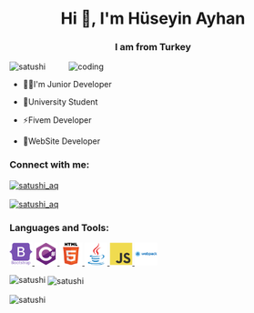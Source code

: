 <h1 align="center">Hi 👋, I'm Hüseyin Ayhan</h1>
<h3 align="center">I am from Turkey</h3>
<img align="right" alt="coding" width="400" src="https://camo.githubusercontent.com/5ddf73ad3a205111cf8c686f687fc216c2946a75005718c8da5b837ad9de78c9/68747470733a2f2f7468756d62732e6766796361742e636f6d2f4576696c4e657874446576696c666973682d736d616c6c2e676966"> 

<p align="left"> <img src="https://komarev.com/ghpvc/?username=satushi&label=Profile%20views&color=0e75b6&style=flat" alt="satushi" /> </p>

- 👨‍💻I'm Junior Developer
                                                                                                                                   
- 🔭University Student 

- ⚡Fivem Developer 

- 📄WebSite Developer 

<h3 align="left">Connect with me:</h3>
<p align="left">
<a href="https://instagram.com/satushi_aq" target="blank"><img align="center" src="https://raw.githubusercontent.com/rahuldkjain/github-profile-readme-generator/master/src/images/icons/Social/instagram.svg" alt="satushi_aq" height="30" width="40" /></a>
</p>
<a href="https://discord.com/channels/@me/836588774338330665" target="blank"><img align="center" src="https://raw.githubusercontent.com/rahuldkjain/github-profile-readme-generator/master/src/images/icons/Social/instagram.svg" alt="satushi_aq" height="30" width="40" /></a>
</p>

<h3 align="left">Languages and Tools:</h3>
<p align="left"> <a href="https://getbootstrap.com" target="_blank" rel="noreferrer"> <img src="https://raw.githubusercontent.com/devicons/devicon/master/icons/bootstrap/bootstrap-plain-wordmark.svg" alt="bootstrap" width="40" height="40"/> </a> <a href="https://www.w3schools.com/cs/" target="_blank" rel="noreferrer"> <img src="https://raw.githubusercontent.com/devicons/devicon/master/icons/csharp/csharp-original.svg" alt="csharp" width="40" height="40"/> </a> <a href="https://www.w3.org/html/" target="_blank" rel="noreferrer"> <img src="https://raw.githubusercontent.com/devicons/devicon/master/icons/html5/html5-original-wordmark.svg" alt="html5" width="40" height="40"/> </a> <a href="https://www.java.com" target="_blank" rel="noreferrer"> <img src="https://raw.githubusercontent.com/devicons/devicon/master/icons/java/java-original.svg" alt="java" width="40" height="40"/> </a> <a href="https://developer.mozilla.org/en-US/docs/Web/JavaScript" target="_blank" rel="noreferrer"> <img src="https://raw.githubusercontent.com/devicons/devicon/master/icons/javascript/javascript-original.svg" alt="javascript" width="40" height="40"/> </a> <a href="https://webpack.js.org" target="_blank" rel="noreferrer"> <img src="https://raw.githubusercontent.com/devicons/devicon/d00d0969292a6569d45b06d3f350f463a0107b0d/icons/webpack/webpack-original-wordmark.svg" alt="webpack" width="40" height="40"/> </a> </p>

<p><img align="left" src="https://github-readme-stats.vercel.app/api/top-langs?username=satushi&show_icons=true&locale=en&layout=compact" alt="satushi" /></p>

<p>&nbsp;<img align="center" src="https://github-readme-stats.vercel.app/api?username=satushi&show_icons=true&locale=en" alt="satushi" /></p>

<p><img align="center" src="https://github-readme-streak-stats.herokuapp.com/?user=satushi&" alt="satushi" /></p>
